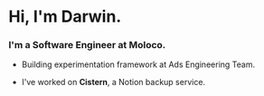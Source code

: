 <h1 align="left">Hi, I'm Darwin.</h1>
<h3 align="left"> I'm a Software Engineer at Moloco.</h3>

- Building experimentation framework at Ads Engineering Team.
  
- I've worked on **Cistern**, a Notion backup service.

